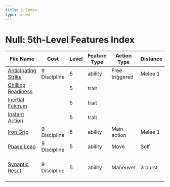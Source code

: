 ```yaml
---
title: 📑 Index
type: index
---
```


# Null: 5th-Level Features Index

| File Name                                       | Cost         | Level | Feature Type | Action Type    | Distance | Target                         |
| ----------------------------------------------- | ------------ | ----- | ------------ | -------------- | -------- | ------------------------------ |
| [Anticipating Strike](../Anticipating%20Strike) | 9 Discipline | 5     | ability      | Free triggered | Melee 1  | One creature                   |
| [Chilling Readiness](../Chilling%20Readiness)   |              | 5     | trait        |                |          |                                |
| [Inertial Fulcrum](../Inertial%20Fulcrum)       |              | 5     | trait        |                |          |                                |
| [Instant Action](../Instant%20Action)           |              | 5     | trait        |                |          |                                |
| [Iron Grip](../Iron%20Grip)                     | 9 Discipline | 5     | ability      | Main action    | Melee 1  | One creature                   |
| [Phase Leap](../Phase%20Leap)                   | 9 Discipline | 5     | ability      | Move           | Self     | Self                           |
| [Synaptic Reset](../Synaptic%20Reset)           | 9 Discipline | 5     | ability      | Maneuver       | 3 burst  | Self and each ally in the area |
